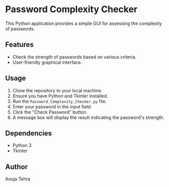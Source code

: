 # Password Complexity Checker

This Python application provides a simple GUI for assessing the complexity of passwords.

## Features
- Check the strength of passwords based on various criteria.
- User-friendly graphical interface.

## Usage
1. Clone the repository to your local machine.
2. Ensure you have Python and Tkinter installed.
3. Run the `Password_Complexity_Checker.py` file.
4. Enter your password in the input field.
5. Click the "Check Password" button.
6. A message box will display the result indicating the password's strength.

## Dependencies
- Python 3
- Tkinter

## Author
Anuja Tehra
